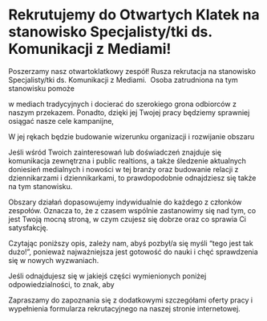 # Rekrutujemy do Otwartych Klatek na stanowisko Specjalisty/tki ds. Komunikacji z Mediami!

Poszerzamy nasz otwartoklatkowy zespół! Rusza rekrutacja na stanowisko Specjalisty/tki ds. Komunikacji z Mediami.  Osoba zatrudniona na tym stanowisku pomoże

 w mediach tradycyjnych i docierać do szerokiego grona odbiorców z naszym przekazem. Ponadto, dzięki jej Twojej pracy będziemy sprawniej osiągać nasze cele kampanijne, 

 W jej rękach będzie budowanie wizerunku organizacji i rozwijanie obszaru 

 Jeśli wśród Twoich zainteresowań lub doświadczeń znajduje się komunikacja zewnętrzna i public realtions, a także śledzenie aktualnych doniesień medialnych i nowości w tej branży oraz budowanie relacji z dziennikarzami i dziennikarkami, to prawdopodobnie odnajdziesz się także na tym stanowisku. 

Obszary działań dopasowujemy indywidualnie do każdego z członków zespołów. Oznacza to, że z czasem wspólnie zastanowimy się nad tym, co jest Twoją mocną stroną, w czym czujesz się dobrze oraz co sprawia Ci satysfakcję. 

Czytając poniższy opis, zależy nam, abyś pozbył/a się myśli “tego jest tak dużo!”, ponieważ najważniejsza jest gotowość do nauki i chęć sprawdzenia się w nowych wyzwaniach. 

Jeśli odnajdujesz się w jakiejś części wymienionych poniżej odpowiedzialności, to znak, aby

Zapraszamy do zapoznania się z dodatkowymi szczegółami oferty pracy i wypełnienia formularza rekrutacyjnego na naszej stronie internetowej.
